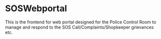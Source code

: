 # SOSWebportal
This is the frontend for web portal designed for the Police Control Room to manage and respond to the SOS Call/Complaints/Shopkeeper grievances etc. 
